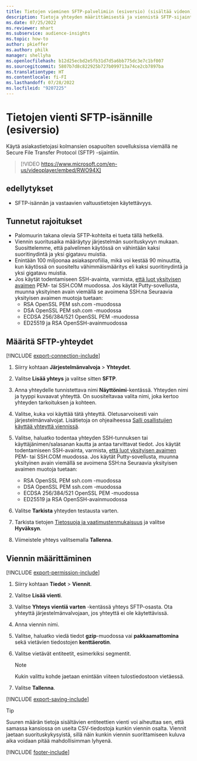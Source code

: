 ```yaml
---
title: Tietojen vieminen SFTP-palvelimiin (esiversio) (sisältää videon)
description: Tietoja yhteyden määrittämisestä ja viennistä SFTP-sijaintiin.
ms.date: 07/25/2022
ms.reviewer: mhart
ms.subservice: audience-insights
ms.topic: how-to
author: pkieffer
ms.author: philk
manager: shellyha
ms.openlocfilehash: b12d25ecbd2e5fb31d7d5a6bb775dc3e7c1bf007
ms.sourcegitcommit: 5807b7d8c822925b727b099713a74ce2cb7897ba
ms.translationtype: HT
ms.contentlocale: fi-FI
ms.lasthandoff: 07/28/2022
ms.locfileid: "9207225"
---
```

# <a name="export-data-to-sftp-hosts-preview"></a>Tietojen vienti SFTP-isännille (esiversio)

Käytä asiakastietojasi kolmansien osapuolten sovelluksissa viemällä ne Secure File Transfer Protocol (SFTP) -sijaintiin.

> [!VIDEO https://www.microsoft.com/en-us/videoplayer/embed/RWO94X]

## <a name="prerequisites"></a>edellytykset

- SFTP-isännän ja vastaavien valtuustietojen käytettävyys.

## <a name="known-limitations"></a>Tunnetut rajoitukset

- Palomuurin takana olevia SFTP-kohteita ei tueta tällä hetkellä.
- Viennin suoritusaika määräytyy järjestelmän suorituskyvyn mukaan. Suosittelemme, että palvelimen käytössä on vähintään kaksi suoritinydintä ja yksi gigatavu muistia.
- Enintään 100 miljoonaa asiakasprofiilia, mikä voi kestää 90 minuuttia, kun käytössä on suositeltu vähimmäismääritys eli kaksi suoritinydintä ja yksi gigatavu muistia.
- Jos käytät todentamiseen SSH-avainta, varmista, [että luot yksityisen avaimen](/azure/virtual-machines/linux/create-ssh-keys-detailed#basic-example) PEM- tai SSH.COM muodossa. Jos käytät Putty-sovellusta, muunna yksityinen avain viemällä se avoimena SSH:na Seuraavia yksityisen avaimen muotoja tuetaan:
  - RSA OpenSSL PEM ssh.com -muodossa
  - DSA OpenSSL PEM ssh.com -muodossa
  - ECDSA 256/384/521 OpenSSL PEM -muodossa
  - ED25519 ja RSA OpenSSH-avainmuodossa

## <a name="set-up-connection-to-sftp"></a>Määritä SFTP-yhteydet

[!INCLUDE [export-connection-include](includes/export-connection-admn.md)]

1. Siirry kohtaan **Järjestelmänvalvoja** > **Yhteydet**.

1. Valitse **Lisää yhteys** ja valitse sitten **SFTP**.

1. Anna yhteydelle tunnistettava nimi **Näyttönimi**-kentässä. Yhteyden nimi ja tyyppi kuvaavat yhteyttä. On suositeltavaa valita nimi, joka kertoo yhteyden tarkoituksen ja kohteen.

1. Valitse, kuka voi käyttää tätä yhteyttä. Oletusarvoisesti vain järjestelmänvalvojat. Lisätietoja on ohjeaiheessa [Salli osallistujien käyttää yhteyttä viennissä](connections.md#allow-contributors-to-use-a-connection-for-exports).

1. Valitse, haluatko todentaa yhteyden SSH-tunnuksen tai käyttäjänimen/salasanan kautta ja antaa tarvittavat tiedot. Jos käytät todentamiseen SSH-avainta, varmista, [että luot yksityisen avaimen](/azure/virtual-machines/linux/create-ssh-keys-detailed#basic-example) PEM- tai SSH.COM muodossa. Jos käytät Putty-sovellusta, muunna yksityinen avain viemällä se avoimena SSH:na Seuraavia yksityisen avaimen muotoja tuetaan:
   - RSA OpenSSL PEM ssh.com -muodossa
   - DSA OpenSSL PEM ssh.com -muodossa
   - ECDSA 256/384/521 OpenSSL PEM -muodossa
   - ED25519 ja RSA OpenSSH-avainmuodossa

1. Valitse **Tarkista** yhteyden testausta varten.

1. Tarkista tietojen [Tietosuoja ja vaatimustenmukaisuus](connections.md#data-privacy-and-compliance) ja valitse **Hyväksyn**.

1. Viimeistele yhteys valitsemalla **Tallenna**.

## <a name="configure-an-export"></a>Viennin määrittäminen

[!INCLUDE [export-permission-include](includes/export-permission.md)]

1. Siirry kohtaan **Tiedot** > **Viennit**.

1. Valitse **Lisää vienti**.

1. Valitse **Yhteys vientiä varten** -kentässä yhteys SFTP-osasta. Ota yhteyttä järjestelmänvalvojaan, jos yhteyttä ei ole käytettävissä.

1. Anna viennin nimi.

1. Valitse, haluatko viedä tiedot **gzip**-muodossa vai **pakkaamattomina** sekä vietävien tiedostojen **kenttäerotin**.

1. Valitse vietävät entiteetit, esimerkiksi segmentit.

   > [!NOTE]
   > Kukin valittu kohde jaetaan enintään viiteen tulostiedostoon vietäessä.

1. Valitse **Tallenna**.

[!INCLUDE [export-saving-include](includes/export-saving.md)]

> [!TIP]
> Suuren määrän tietoja sisältävien entiteettien vienti voi aiheuttaa sen, että samassa kansiossa on useita CSV-tiedostoja kunkin viennin osalta. Viennit jaetaan suorituskykysyistä, sillä näin kunkin viennin suorittamiseen kuluva aika voidaan pitää mahdollisimman lyhyenä.

[!INCLUDE [footer-include](includes/footer-banner.md)]
